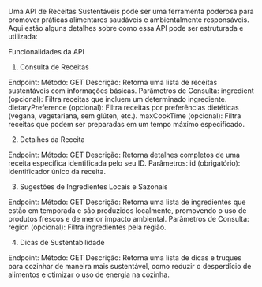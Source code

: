 Uma API de Receitas Sustentáveis pode ser uma ferramenta poderosa para promover práticas alimentares saudáveis e ambientalmente responsáveis. Aqui estão alguns detalhes sobre como essa API pode ser estruturada e utilizada:

Funcionalidades da API
1. Consulta de Receitas

Endpoint: 
Método: GET
Descrição: Retorna uma lista de receitas sustentáveis com informações básicas.
Parâmetros de Consulta:
ingredient (opcional): Filtra receitas que incluem um determinado ingrediente.
dietaryPreference (opcional): Filtra receitas por preferências dietéticas (vegana, vegetariana, sem glúten, etc.).
maxCookTime (opcional): Filtra receitas que podem ser preparadas em um tempo máximo especificado.

2. Detalhes da Receita

Endpoint: 
Método: GET
Descrição: Retorna detalhes completos de uma receita específica identificada pelo seu ID.
Parâmetros:
id (obrigatório): Identificador único da receita.

3. Sugestões de Ingredientes Locais e Sazonais

Endpoint: 
Método: GET
Descrição: Retorna uma lista de ingredientes que estão em temporada e são produzidos localmente, promovendo o uso de produtos frescos e de menor impacto ambiental.
Parâmetros de Consulta:
region (opcional): Filtra ingredientes pela região.

4. Dicas de Sustentabilidade

Endpoint: 
Método: GET
Descrição: Retorna uma lista de dicas e truques para cozinhar de maneira mais sustentável, como reduzir o desperdício de alimentos e otimizar o uso de energia na cozinha.